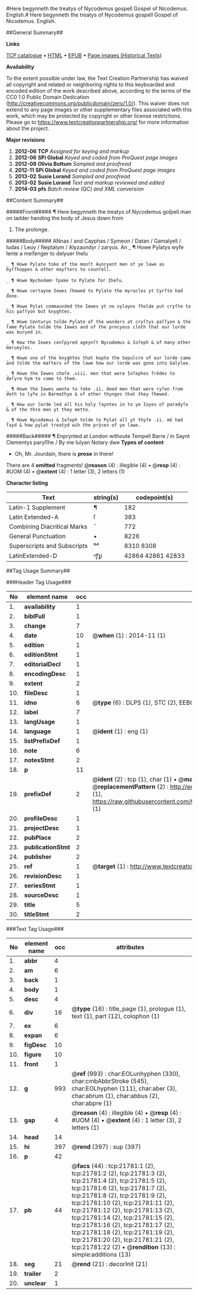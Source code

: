 #Here begynneth the treatys of Nycodemus gospell Gospel of Nicodemus. English.#
Here begynneth the treatys of Nycodemus gospell
Gospel of Nicodemus. English.

##General Summary##

**Links**

[TCP catalogue](http://www.ota.ox.ac.uk/tcp/)  • 
[HTML](http://tei.it.ox.ac.uk/tcp/Texts-HTML/free/A08/A08229.html)  • 
[EPUB](http://tei.it.ox.ac.uk/tcp/Texts-EPUB/free/A08/A08229.epub) • 
[Page images (Historical Texts)](https://historicaltexts.jisc.ac.uk/eebo-99856252e)

**Availability**

To the extent possible under law, the Text Creation Partnership has waived all copyright and related or neighboring rights to this keyboarded and encoded edition of the work described above, according to the terms of the CC0 1.0 Public Domain Dedication (http://creativecommons.org/publicdomain/zero/1.0/). This waiver does not extend to any page images or other supplementary files associated with this work, which may be protected by copyright or other license restrictions. Please go to https://www.textcreationpartnership.org/ for more information about the project.

**Major revisions**

1. __2012-06__ __TCP__ *Assigned for keying and markup*
1. __2012-06__ __SPi Global__ *Keyed and coded from ProQuest page images*
1. __2012-08__ __Olivia Bottum__ *Sampled and proofread*
1. __2012-11__ __SPi Global__ *Keyed and coded from ProQuest page images*
1. __2013-02__ __Susie Lorand__ *Sampled and proofread*
1. __2013-02__ __Susie Lorand__ *Text and markup reviewed and edited*
1. __2014-03__ __pfs__ *Batch review (QC) and XML conversion*

##Content Summary##

#####Front#####
¶ Here begynneth the treatys of Nycodemus goſpell.man on ladder handing the body of Jesus down from 
1. The prolonge.

#####Body#####
ANnas / and Cayphas / Symeon / Datan / Gamalyell / Iudas / Leuy / Neptalym / Alyzaundyr / zaryus. An
    _ ¶ Howe Pylatys wyfe ſente a meſſenger to delyuer Iheſu

    _ ¶ Howe Pylate toke of the mooſt Auncyent men of ye lawe as byſſhoppes & other mayſters to counſell.

    _ ¶ Howe Nychodemꝰ ſpake to Pylate for Iheſu.

    _ ¶ Howe certayne Iewes ſhewed to Pylate the myracles yt Cyrſte had done.

    _ ¶ Howe Pylat commaunded the Iewes yt no vylayns ſholde put cryſte to his paſſyon but knyghtes.

    _ ¶ Howe Centuryo tolde Pylate of the wonders at cryſtys paſſyon & the ſame Pylate tolde the Iewes and of the precyous cloth that our lorde was buryed in.

    _ ¶ How the Iewes conſpyred ageynſt Nycodemus & Ioſeph & of many other merueyles.

    _ ¶ Howe one of the knyghtes that kepte the Sepulcre of our lorde came and tolde the maſters of the lawe how our lorde was gone into Galylee.

    _ ¶ Howe the Iewes choſe .viii. men that were Ioſephes frēdes to deſyre hym to come to them.

    _ ¶ Howe the Iewes wente to ſeke .ii. deed men that were ryſen from deth to lyfe in Barmathye & of other thynges that they ſhewed.

    _ ¶ How our lorde led all his holy ſayntes in to ye Ioyes of paradyſe & of the thre men yt they mette.

    _ ¶ Howe Nycodemus & Ioſeph tolde to Pylat all yt thyſe .ii. mē had ſayd & how pylat treatyd wih the prȳces of ye lawe.

#####Back#####
¶ Enprynted at London withoute Tempell Barre / in Saynt Clementys paryſſhe / By me Iulyan Notary dwe
**Types of content**

  * Oh, Mr. Jourdain, there is **prose** in there!

There are 4 **omitted** fragments! 
 @__reason__ (4) : illegible (4)  •  @__resp__ (4) : #UOM (4)  •  @__extent__ (4) : 1 letter (3), 2 letters (1)

**Character listing**


|Text|string(s)|codepoint(s)|
|---|---|---|
|Latin-1 Supplement|¶|182|
|Latin Extended-A|ſ|383|
|Combining             Diacritical Marks|̄|772|
|General Punctuation|•|8226|
|Superscripts             and Subscripts|⁶⁴|8310 8308|
|LatinExtended-D|ꝰꝭꝑ|42864 42861 42833|

##Tag Usage Summary##

###Header Tag Usage###

|No|element name|occ|attributes|
|---|---|---|---|
|1.|__availability__|1||
|2.|__biblFull__|1||
|3.|__change__|7||
|4.|__date__|10| @__when__ (1) : 2014-11 (1)|
|5.|__edition__|1||
|6.|__editionStmt__|1||
|7.|__editorialDecl__|1||
|8.|__encodingDesc__|1||
|9.|__extent__|2||
|10.|__fileDesc__|1||
|11.|__idno__|6| @__type__ (6) : DLPS (1), STC (2), EEBO-CITATION (1), PROQUEST (1), VID (1)|
|12.|__label__|7||
|13.|__langUsage__|1||
|14.|__language__|1| @__ident__ (1) : eng (1)|
|15.|__listPrefixDef__|1||
|16.|__note__|6||
|17.|__notesStmt__|2||
|18.|__p__|11||
|19.|__prefixDef__|2| @__ident__ (2) : tcp (1), char (1)  •  @__matchPattern__ (2) : ([0-9\-]+):([0-9IVX]+) (1), (.+) (1)  •  @__replacementPattern__ (2) : http://eebo.chadwyck.com/downloadtiff?vid=$1&page=$2 (1), https://raw.githubusercontent.com/textcreationpartnership/Texts/master/tcpchars.xml#$1 (1)|
|20.|__profileDesc__|1||
|21.|__projectDesc__|1||
|22.|__pubPlace__|2||
|23.|__publicationStmt__|2||
|24.|__publisher__|2||
|25.|__ref__|1| @__target__ (1) : http://www.textcreationpartnership.org/docs/. (1)|
|26.|__revisionDesc__|1||
|27.|__seriesStmt__|1||
|28.|__sourceDesc__|1||
|29.|__title__|5||
|30.|__titleStmt__|2||


###Text Tag Usage###

|No|element name|occ|attributes|
|---|---|---|---|
|1.|__abbr__|4||
|2.|__am__|6||
|3.|__back__|1||
|4.|__body__|1||
|5.|__desc__|4||
|6.|__div__|16| @__type__ (16) : title_page (1), prologue (1), text (1), part (12), colophon (1)|
|7.|__ex__|6||
|8.|__expan__|6||
|9.|__figDesc__|10||
|10.|__figure__|10||
|11.|__front__|1||
|12.|__g__|993| @__ref__ (993) : char:EOLunhyphen (330), char:cmbAbbrStroke (545), char:EOLhyphen (111), char:aber (3), char:abrum (1), char:abbus (2), char:abpre (1)|
|13.|__gap__|4| @__reason__ (4) : illegible (4)  •  @__resp__ (4) : #UOM (4)  •  @__extent__ (4) : 1 letter (3), 2 letters (1)|
|14.|__head__|14||
|15.|__hi__|397| @__rend__ (397) : sup (397)|
|16.|__p__|42||
|17.|__pb__|44| @__facs__ (44) : tcp:21781:1 (2), tcp:21781:2 (2), tcp:21781:3 (2), tcp:21781:4 (2), tcp:21781:5 (2), tcp:21781:6 (2), tcp:21781:7 (2), tcp:21781:8 (2), tcp:21781:9 (2), tcp:21781:10 (2), tcp:21781:11 (2), tcp:21781:12 (2), tcp:21781:13 (2), tcp:21781:14 (2), tcp:21781:15 (2), tcp:21781:16 (2), tcp:21781:17 (2), tcp:21781:18 (2), tcp:21781:19 (2), tcp:21781:20 (2), tcp:21781:21 (2), tcp:21781:22 (2)  •  @__rendition__ (13) : simple:additions (13)|
|18.|__seg__|21| @__rend__ (21) : decorInit (21)|
|19.|__trailer__|2||
|20.|__unclear__|1||
